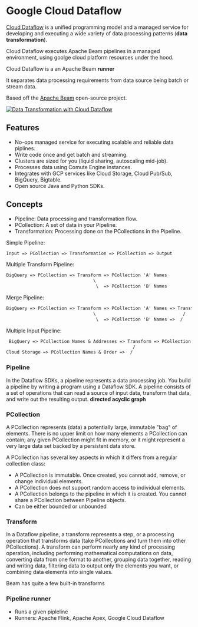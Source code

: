 # Google Cloud Dataflow

[Cloud Dataflow](https://cloud.google.com/dataflow/docs/) is a unified programming model and a managed service for developing and executing a wide variety of data processing patterns (__data transformation__).

Cloud Dataflow executes Apache Beam pipelines in a managed environment, using goolge cloud platform resources under the hood.

Cloud Dataflow is a an Apache Beam __runner__

It separates data processing requirements from data source being batch or stream data.

Based off the [Apache Beam](https://beam.apache.org/) open-source project.

[![Data Transformation with Cloud Dataflow](https://cloud.google.com/dataflow/images/diagram-dataflow.png)](https://cloud.google.com/dataflow/)

## Features

* No-ops managed service for executing scalable and reliable data piplines.
* Write code once and get batch and streaming.
* Clusters are sized for you (liquid sharing, autoscaling mid-job).
* Processes data using Comute Engine instances.
* Integrates with GCP services like Cloud Storage, Cloud Pub/Sub, BigQuery, Bigtable.
* Open source Java and Python SDKs.

## Concepts

* Pipeline: Data processing and transformation flow.
* PCollection: A set of data in your Pipeline.
* Transformation: Processing done on the PCollections in the Pipeline.


Simple Pipeline:

```md
Input => PCollection => Transformation => PCollection => Output
```

Multiple Transform Pipeline:

```md
BigQuery => PCollection => Transform => PCollection 'A' Names
                                 \
                                  \  => PCollection 'B' Names
```

Merge Pipeline:

```md
BigQuery => PCollection => Transform => PCollection 'A' Names => Transform => PCollection 'A/B' Names
                                 \                                 /
                                  \  => PCollection 'B' Names =>  /
```

Multiple Input Pipeline:

```md
 BigQuery => PCollection Names & Addresses => Transform => PCollection Names/Addresses/Orders
                                                /
Cloud Storage => PCollection Names & Order =>  /
```

### Pipeline

In the Dataflow SDKs, a pipeline represents a data processing job. You build a pipeline by writing a program using a Dataflow SDK. A pipeline consists of a set of operations that can read a source of input data, transform that data, and write out the resulting output. __directed acyclic graph__ 

### PCollection

A PCollection represents (data) a potentially large, immutable "bag" of elements. There is no upper limit on how many elements a PCollection can contain; any given PCollection might fit in memory, or it might represent a very large data set backed by a persistent data store.

A PCollection has several key aspects in which it differs from a regular collection class:

* A PCollection is immutable. Once created, you cannot add, remove, or change individual elements.
* A PCollection does not support random access to individual elements.
* A PCollection belongs to the pipeline in which it is created. You cannot share a PCollection between Pipeline objects.
* Can be either bounded or unbounded

### Transform

In a Dataflow pipeline, a transform represents a step, or a processing operation that transforms data (take PCollections and turn them into other PCollections). A transform can perform nearly any kind of processing operation, including performing mathematical computations on data, converting data from one format to another, grouping data together, reading and writing data, filtering data to output only the elements you want, or combining data elements into single values.

Beam has quite a few built-in transforms

### Pipeline runner

* Runs a given pipleline
* Runners: Apache Flink, Apache Apex, Google Cloud Dataflow
